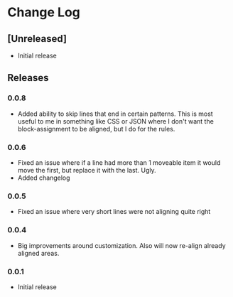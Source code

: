 # Change Log

## [Unreleased]
- Initial release

## Releases

### 0.0.8
* Added ability to skip lines that end in certain patterns. This is most useful to me in something like CSS or JSON where I don't want the block-assignment to be aligned, but 
I do for the rules.

### 0.0.6
* Fixed an issue where if a line had more than 1 moveable item it would move the first, but replace it with the last. Ugly.
* Added changelog

### 0.0.5
* Fixed an issue where very short lines were not aligning quite right

### 0.0.4
* Big improvements around customization. Also will now re-align already aligned areas.

### 0.0.1
* Initial release